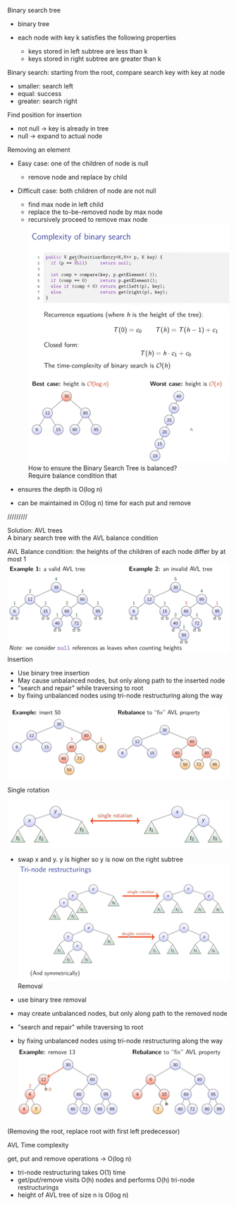 Binary search tree

- binary tree
- each node with key k satisfies the following properties
    
    - keys stored in left subtree are less than k
    - keys stored in right subtree are greater than k
 
Binary search: starting from the root, compare search key with key at node

- smaller: search left
- equal: success
- greater: search right
 
Find position for insertion

- not null -> key is already in tree
- null -> expand to actual node
 
Removing an element

- Easy case: one of the children of node is null
    
    - remove node and replace by child
- Difficult case: both children of node are not null
    
    - find max node in left child
    - replace the to-be-removed node by max node
    - recursively proceed to remove max node
 ![Exported image](Exported%20image%2020241209225417-0.png)  
![Exported image](Exported%20image%2020241209225417-1.png)   
How to ensure the Binary Search Tree is balanced?  
Require balance condition that

- ensures the depth is O(log n)
- can be maintained in O(log n) time for each put and remove
   

/////////
 
Solution: AVL trees  
A binary search tree with the AVL balance condition
 
AVL Balance condition: the heights of the children of each node differ by at most 1
 ![Exported image](Exported%20image%2020241209225418-2.png)   
Insertion

- Use binary tree insertion
- May cause unbalanced nodes, but only along path to the inserted node
- "search and repair" while traversing to root
- by fixing unbalanced nodes using tri-node restructuring along the way

![Exported image](Exported%20image%2020241209225418-3.png)  

Single rotation

![Exported image](Exported%20image%2020241209225422-4.png)

- swap x and y. y is higher so y is now on the right subtree
 ![Exported image](Exported%20image%2020241209225423-5.png)   
Removal

- use binary tree removal
- may create unbalanced nodes, but only along path to the removed node
- "search and repair" while traversing to root
- by fixing unbalanced nodes using tri-node restructuring along the way
 ![Exported image](Exported%20image%2020241209225423-6.png)  

(Removing the root, replace root with first left predecessor)
 
AVL Time complexity

get, put and remove operations -> O(log n)

- tri-node restructuring takes O(1) time
- get/put/remove visits O(h) nodes and performs O(h) tri-node restructurings
- height of AVL tree of size n is O(log n)
